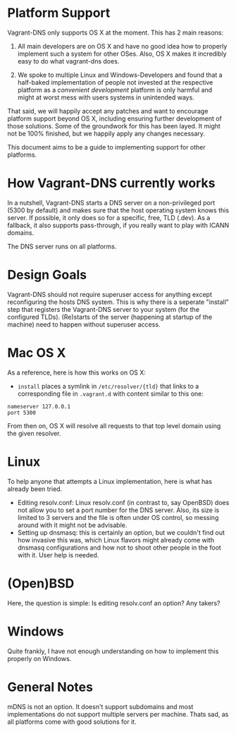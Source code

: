 Platform Support
================

Vagrant-DNS only supports OS X at the moment. This has 2 main reasons:

1) All main developers are on OS X and have no good idea how to properly implement such a system for other OSes. Also, OS X makes it incredibly easy to do what vagrant-dns does.

2) We spoke to multiple Linux and Windows-Developers and found that a half-baked implementation of people not invested at the respective platform as a _convenient development_ platform is only harmful and might at worst mess with users systems in unintended ways.

That said, we will happily accept any patches and want to encourage platform support beyond OS X, including ensuring further development of those solutions. Some of the groundwork for this has been layed. It might not be 100% finished, but we happily apply any changes necessary.

This document aims to be a guide to implementing support for other platforms.

How Vagrant-DNS currently works
===============================

In a nutshell, Vagrant-DNS starts a DNS server on a non-privileged port (5300 by default) and makes sure that the host operating system knows this server. If possible, it only does so for a specific, free, TLD (.dev). As a fallback, it also supports pass-through, if you really want to play with ICANN domains.

The DNS server runs on all platforms.

Design Goals
============

Vagrant-DNS should not require superuser access for anything except reconfiguring the hosts DNS system. This is why there is a seperate "install" step that registers the Vagrant-DNS server to your system (for the configured TLDs). (Re)starts of the server (happening at startup of the machine) need to happen without superuser access.

Mac OS X
========

As a reference, here is how this works on OS X:

* `install` places a symlink in `/etc/resolver/{tld}` that links to a corresponding file in `.vagrant.d` with content similar to this one:

```
nameserver 127.0.0.1
port 5300
```

From then on, OS X will resolve all requests to that top level domain using the given resolver.

Linux
=====

To help anyone that attempts a Linux implementation, here is what has already been tried.

* Editing resolv.conf: Linux resolv.conf (in contrast to, say OpenBSD) does not allow you to set a port number for the DNS server. Also, its size is limited to 3 servers and the file is often under OS control, so messing around with it might not be advisable.
* Setting up dnsmasq: this is certainly an option, but we couldn't find out how invasive this was, which Linux flavors might already come with dnsmasq configurations and how not to shoot other people in the foot with it. User help is needed.

(Open)BSD
=========

Here, the question is simple: Is editing resolv.conf an option? Any takers?

Windows
=======

Quite frankly, I have not enough understanding on how to implement this properly on Windows.

General Notes
=============

mDNS is not an option. It doesn't support subdomains and most implementations do not support multiple servers per machine. Thats sad, as all platforms come with good solutions for it.